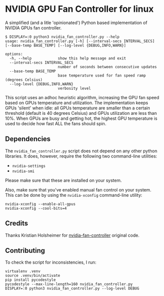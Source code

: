 # NVIDIA GPU Fan Controller for linux

A simplified (and a litle 'opinionated') Python based implementation of NVIDIA GPUs fan controller.

```
$ DISPLAY=:0 python3 nvidia_fan_controller.py --help
usage: nvidia_fan_controller.py [-h] [--interval-secs INTERVAL_SECS] [--base-temp BASE_TEMP] [--log-level {DEBUG,INFO,WARN}]

options:
  -h, --help            show this help message and exit
  --interval-secs INTERVAL_SECS
                        number of seconds between consecutive updates
  --base-temp BASE_TEMP
                        base temperature used for fan speed ramp (degrees Celsius)
  --log-level {DEBUG,INFO,WARN}
                        verbosity level
```

This script uses an adhoc heuristic algorithm, increasing the GPU fan speed based on GPUs temperature and utilization. The implementation keeps GPUs 'silent' when idle: all GPUs temperature are smaller than a certain threshold (default is 40 degrees Celsius) and GPUs utilization are less than 10%. When GPUs are busy and getting hot, the highest GPU temperature is used to decide how fast ALL the fans should spin.

## Dependencies

The `nvidia_fan_controller.py` script does not depend on any other python libraries. It does, however, require the following two command-line utilities:

- `nvidia-settings`
- `nvidia-smi`

Please make sure that these are installed on your system.

Also, make sure that you've enabled manual fan control on your system. This can be done by using the `nvidia-xconfig` command-line utility:

```
nvidia-xconfig --enable-all-gpus
nvidia-xconfig --cool-bits=4
```

## Credits

Thanks Kristian Holsheimer for [nvidia-fan-controller](https://github.com/KristianHolsheimer/nvidia-fan-controller) original code.

## Contributing

To check the script for inconsistencies, I run:

```
virtualenv .venv
source .venv/bin/activate
pip install pycodestyle
pycodestyle --max-line-length=160 nvidia_fan_controller.py
DISPLAY=:0 python3 nvidia_fan_controller.py --log-level DEBUG
```
